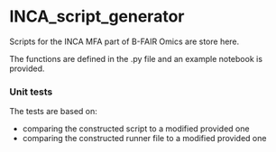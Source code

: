 # INCA_script_generator
Scripts for the INCA MFA part of B-FAIR Omics are store here.

The functions are defined in the .py file and an example notebook is provided.

### Unit tests
The tests are based on:
- comparing the constructed script to a modified provided one
- comparing the constructed runner file to a modified provided one